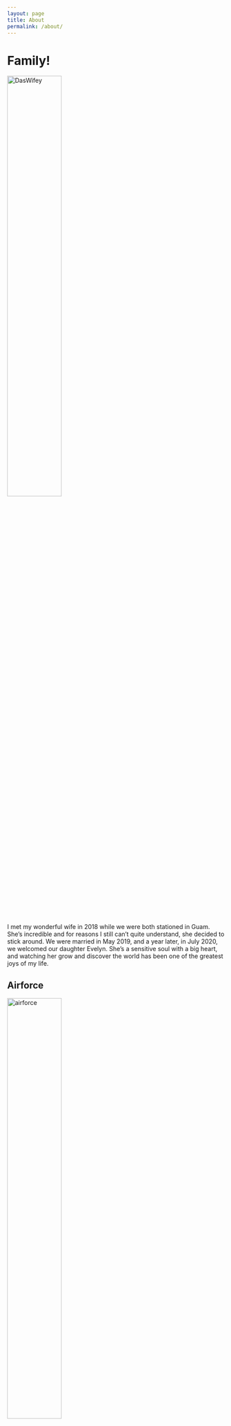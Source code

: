 ```yaml
---
layout: page
title: About
permalink: /about/
---
```


# Family!

  
<img src="{{ site.baseurl }}/assets/images/DasWifey.jpg" alt="DasWifey" width="50%">

I met my wonderful wife in 2018 while we were both stationed in Guam. She’s incredible and for reasons I still can’t quite understand, she decided to stick around. We were married in May 2019, and a year later, in July 2020, we welcomed our daughter Evelyn. She’s a sensitive soul with a big heart, and watching her grow and discover the world has been one of the greatest joys of my life.

## Airforce

<img src="{{ site.baseurl }}/assets/video/airforce.mp4" alt="airforce" width="50%">

